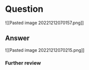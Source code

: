 # Question
![[Pasted image 20221212070157.png]]
## Answer
![[Pasted image 20221212070215.png]]
### Further review
